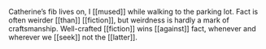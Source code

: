 Catherine’s fib lives on, I [[mused]] while walking to the parking lot. Fact is often weirder [[than]] [[fiction]], but weirdness is hardly a mark of craftsmanship. Well-crafted [[fiction]] wins [[against]] fact, whenever and wherever we [[seek]] not the [[latter]].